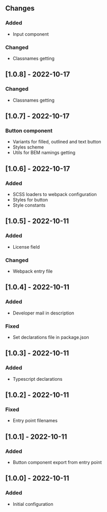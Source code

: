 ## Changes

### Added

-   Input component

### Changed

-   Classnames getting

## [1.0.8] - 2022-10-17

### Changed

-   Classnames getting

## [1.0.7] - 2022-10-17

### Button component

-   Variants for filled, outlined and text button
-   Styles scheme
-   Utils for BEM namings getting

## [1.0.6] - 2022-10-17

### Added

-   SCSS loaders to webpack configuration
-   Styles for button
-   Style constants

## [1.0.5] - 2022-10-11

### Added

-   License field

### Changed

-   Webpack entry file

## [1.0.4] - 2022-10-11

### Added

-   Developer mail in description

### Fixed

-   Set declarations file in package.json

## [1.0.3] - 2022-10-11

### Added

-   Typescript declarations

## [1.0.2] - 2022-10-11

### Fixed

-   Entry point filenames

## [1.0.1] - 2022-10-11

### Added

-   Button component export from entry point

## [1.0.0] - 2022-10-11

### Added

-   Initial configuration
